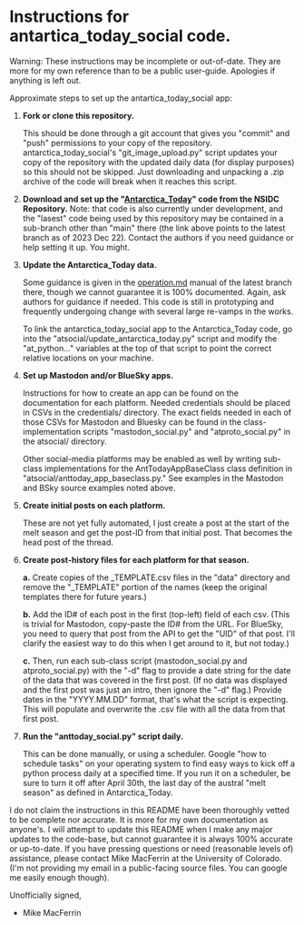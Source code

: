 # Instructions for antartica_today_social code.
Warning: These instructions may be incomplete or out-of-date. They are more for my own reference than to be a public user-guide. Apologies if anything is left out.

Approximate steps to set up the antartica_today_social app:

1. **Fork or clone this repository.**

   This should be done through a git account that gives you "commit" and "push" permissions to your copy of the repository. antarctica_today_social's "git_image_upload.py" script updates your copy of the repository with the updated daily data (for display purposes) so this should not be skipped. Just downloading and unpacking a .zip archive of the code will break when it reaches this script.

2. **Download and set up the "[Antarctica_Today](https://github.com/nsidc/Antarctica_Today/tree/improve_data_updates_and_plot_generation)" code from the NSIDC Repository.**
   Note: that code is also currently under development, and the "lasest" code being used by this repository may be contained in a sub-branch other than "main" there (the link above points to the latest branch as of 2023 Dec 22). Contact the authors if you need guidance or help setting it up. You might.

3. **Update the Antarctica_Today data.**

   Some guidance is given in the [operation.md](https://github.com/nsidc/Antarctica_Today/blob/improve_data_updates_and_plot_generation/doc/operation.md) manual of the latest branch there, though we cannot guarantee it is 100% documented. Again, ask authors for guidance if needed. This code is still in prototyping and frequently undergoing change with several large re-vamps in the works.

   To link the antarctica_today_social app to the Antarctica_Today code, go into the "atsocial/update_antarctica_today.py" script and modify the "at_python..." variables at the top of that script to point the correct relative locations on your machine.

4. **Set up Mastodon and/or BlueSky apps.**

   Instructions for how to create an app can be found on the documentation for each platform. Needed credentials should be placed in CSVs in the credentials/ directory. The exact fields needed in each of those CSVs for Mastodon and Bluesky can be found in the class-implementation scripts "mastodon_social.py" and "atproto_social.py" in the atsocial/ directory.

   Other social-media platforms may be enabled as well by writing sub-class implementations for the AntTodayAppBaseClass class definition in "atsocial/anttoday_app_baseclass.py."  See examples in the Mastodon and BSky source examples noted above.

5. **Create initial posts on each platform.**

   These are not yet fully automated, I just create a post at the start of the melt season and get the post-ID from that initial post. That becomes the head post of the thread.

6. **Create post-history files for each platform for that season.**

   **a.** Create copies of the \_TEMPLATE.csv files in the "data" directory and remove the "\_TEMPLATE" portion of the names (keep the original templates there for future years.)

   **b.** Add the ID# of each post in the first (top-left) field of each csv. (This is trivial for Mastodon, copy-paste the ID# from the URL. For BlueSky, you need to query that post from the API to get the "UID" of that post. I'll clarify the easiest way to do this when I get around to it, but not today.)

   **c.** Then, run each sub-class script (mastodon_social.py and atproto_social.py) with the "-d" flag to provide a date string for the date of the data that was covered in the first post. (If no data was displayed and the first post was just an intro, then ignore the "-d" flag.) Provide dates in the "YYYY.MM.DD" format, that's what the script is expecting. This will populate and overwrite the .csv file with all the data from that first post.

7. **Run the "anttoday_social.py" script daily.**

   This can be done manually, or using a scheduler. Google "how to schedule tasks" on your operating system to find easy ways to kick off a python process daily at a specified time. If you run it on a scheduler, be sure to turn it off after April 30th, the last day of the austral "melt season" as defined in Antarctica_Today.

I do not claim the instructions in this README have been thoroughly vetted to be complete nor accurate. It is more for my own documentation as anyone's. I will attempt to update this README when I make any major updates to the code-base, but cannot guarantee it is always 100% accurate or up-to-date. If you have pressing questions or need (reasonable levels of) assistance, please contact Mike MacFerrin at the University of Colorado. (I'm not providing my email in a public-facing source files. You can google me easily enough though).

Unofficially signed,

- Mike MacFerrin